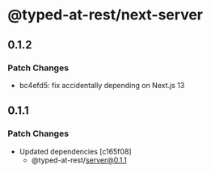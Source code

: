# @typed-at-rest/next-server

## 0.1.2

### Patch Changes

- bc4efd5: fix accidentally depending on Next.js 13

## 0.1.1

### Patch Changes

- Updated dependencies [c165f08]
  - @typed-at-rest/server@0.1.1
